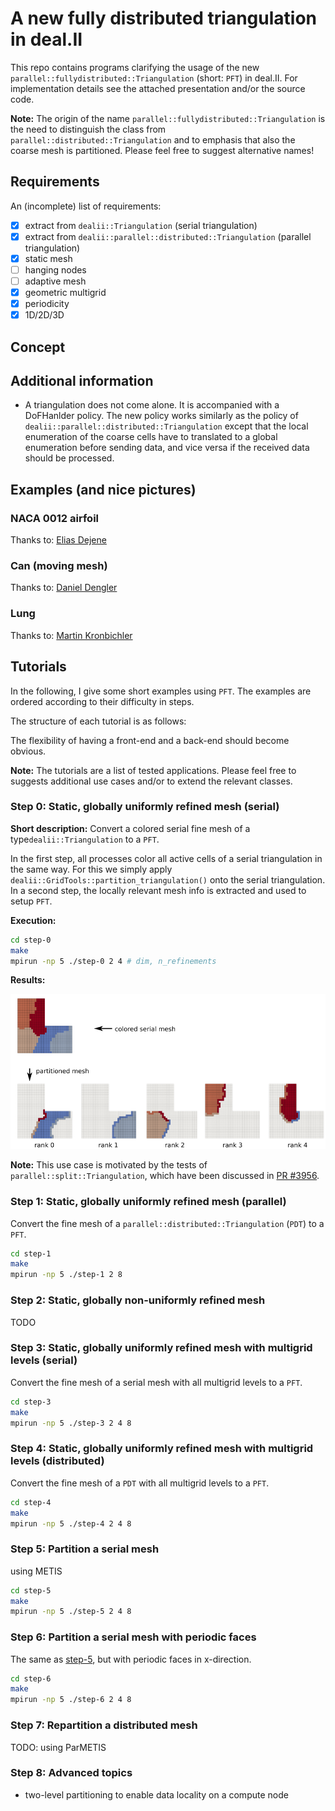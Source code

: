 # A new fully distributed triangulation in deal.II

This repo contains programs clarifying the usage of the new `parallel::fullydistributed::Triangulation` (short: `PFT`)
in deal.II. For implementation details see the attached presentation and/or the source code.

**Note:** The origin of the name `parallel::fullydistributed::Triangulation` is the need to 
distinguish the class from `parallel::distributed::Triangulation` and to emphasis that also
the coarse mesh is partitioned. Please feel free to suggest alternative names!  

## Requirements

An (incomplete) list of requirements:
- [x] extract from `dealii::Triangulation` (serial triangulation) 
- [x] extract from `dealii::parallel::distributed::Triangulation` (parallel triangulation) 
- [x] static mesh
- [ ] hanging nodes
- [ ] adaptive mesh
- [x] geometric multigrid
- [x] periodicity
- [x] 1D/2D/3D

## Concept

## Additional information

- A triangulation does not come alone. It is accompanied with a DoFHanlder policy. The new 
policy works similarly as the policy of `dealii::parallel::distributed::Triangulation` except
that the local enumeration of the coarse cells have to translated to a global enumeration before
sending data, and vice versa if the received data should be processed.

## Examples (and nice pictures)

### NACA 0012 airfoil

Thanks to: [Elias Dejene](https://github.com/eliasstudiert)

### Can (moving mesh)

Thanks to: [Daniel Dengler](https://github.com/daniel-dengler)

### Lung

Thanks to: [Martin Kronbichler](https://github.com/kronbichler)

## Tutorials

In the following, I give some short examples using `PFT`. The examples are ordered according to their difficulty in 
steps.

The structure of each tutorial is as follows:


The flexibility of having a front-end and a back-end should become obvious.

**Note:** The tutorials are a list of tested applications. Please feel free to 
suggests additional use cases and/or to extend the relevant classes.

### Step 0: Static, globally uniformly refined mesh (serial)

**Short description:** Convert a colored serial fine mesh of a type`dealii::Triangulation` to a `PFT`.

In the first step, all processes color all active cells of a serial triangulation in the same way.
For this we simply apply `dealii::GridTools::partition_triangulation()` onto
the serial triangulation. In a second step, the locally relevant mesh info is extracted
and used to setup `PFT`.

**Execution:**

```bash
cd step-0
make
mpirun -np 5 ./step-0 2 4 # dim, n_refinements
```

**Results:**

![step-0-overview](step-0/pictures/overview.png)

**Note:** This use case is motivated by the tests of `parallel::split::Triangulation`, which 
have been discussed
in [PR #3956](https://github.com/dealii/dealii/pull/3956).

### Step 1: Static, globally uniformly refined mesh (parallel)

Convert the fine mesh of a `parallel::distributed::Triangulation` (`PDT`) to a `PFT`.

```bash
cd step-1
make
mpirun -np 5 ./step-1 2 8
```

### Step 2: Static, globally non-uniformly refined mesh 

TODO

### Step 3: Static, globally uniformly refined mesh with multigrid levels (serial)

Convert the fine mesh of a serial mesh with all multigrid levels to a `PFT`.


```bash
cd step-3 
make
mpirun -np 5 ./step-3 2 4 8
```

### Step 4: Static, globally uniformly refined mesh with multigrid levels (distributed)

Convert the fine mesh of a `PDT` with all multigrid levels to a `PFT`.


```bash
cd step-4
make
mpirun -np 5 ./step-4 2 4 8
```

### Step 5: Partition a serial mesh 

using METIS

```bash
cd step-5
make
mpirun -np 5 ./step-5 2 4 8
```

### Step 6: Partition a serial mesh with periodic faces

The same as [step-5](https://github.com/peterrum/dealii-pft#step-5-partition-a-serial-mesh), but with periodic faces in x-direction.

```bash
cd step-6 
make
mpirun -np 5 ./step-6 2 4 8
```

### Step 7: Repartition a distributed mesh

TODO: using ParMETIS

### Step 8: Advanced topics

- two-level partitioning to enable data locality on a compute node


